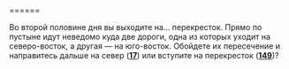 ======

Во второй половине дня вы выходите на... перекресток. Прямо по пустыне идут неведомо куда две дороги, одна из которых уходит на северо-восток, а другая — на юго-восток. Обойдете их пересечение и направитесь дальше на север ([**17**](#n_17)) или вступите на перекресток ([**149**](#n_149))?

